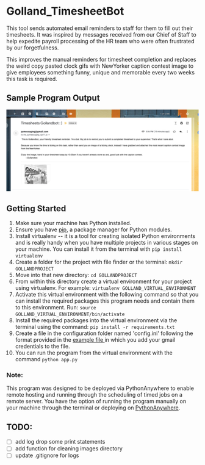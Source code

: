 # Golland_TimesheetBot
This tool sends automated email reminders to staff for them to fill out their timesheets. It was inspired by messages received from our Chief of Staff to help expedite payroll processing of the HR team who were often frustrated by our forgetfulness.   

This improves the manual reminders for timesheet completion and replaces the weird copy pasted clock gifs with NewYorker caption contest image to give employees something funny, unique and memorable every two weeks this task is required.

## Sample Program Output
![program output email](https://github.com/brl1906/timesheets_gollandbot/blob/master/images/example_output.png)



## Getting Started
1. Make sure your machine has Python installed.
2. Ensure you have [pip](https://pypi.org/project/pip/), a package manager for Python modules.  
2. Install virtualenv -- it is a tool for creating isolated Python environments and is really handy when you have multiple projects in various stages on your machine.  You can install it from the terminal with ```pip install virtualenv```
3. Create a folder for the project with file finder or the terminal: ```mkdir GOLLANDPROJECT```
4. Move into that new directory: ```cd GOLLANDPROJECT```
5. From within this directory create a virtual environment for your project using virtualenv. For example: ```virtualenv GOLLAND_VIRTUAL_ENVIRONMENT```
6. Activate this virtual environment with the following command so that you can install the required packages this program needs and contain them to this environment. Run: ```source GOLLAND_VIRTUAL_ENVIRONMENT/bin/activate```
7. Install the required packages into the virtual environment via the terminal using the command: ```pip install -r requirements.txt```
8. Create a file in the configuration folder named 'config.ini' following the format provided in the [example file ](https://github.com/brl1906/timesheets_gollandbot/blob/master/configuration/example_config_file.txt) in which you add your gmail credentials to the file.
9. You can run the program from the virtual environment with the command ```python app.py```

### Note:
This program was designed to be deployed via PythonAnywhere to enable remote hosting and running through the scheduling of timed jobs on a remote server.  You have the option of running the program manually on your machine through the terminal or deploying on [PythonAnywhere](https://help.pythonanywhere.com/pages/).  


## TODO:
* [ ] add log drop some print statements
* [ ] add function for cleaning images directory
* [ ] update .gitignore for logs

